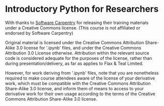 Introductory Python for Researchers
===================================

With thanks to [Software Carpentry](http://software-carpentry.org/)
for releasing their training materials under a Creative Commons
license. (This course is not affiliated or endorsed by Software
Carpentry)

Original material is licensed under the Creative Commons Attribution
Share-Alike 3.0 license for '.ipynb' files, and under the Creative
Commons Attribution 3.0 License otherwise. Attribution within the
relevant source code is considered adequate for the purposes of the
license, rather than during presentation/delivery, as far as applies
to Flax &amp; Teal Limited.

However, for work deriving from '.ipynb' files, note that you are nonetheless
required to make course attendees aware of the license of your derivative
work, which must be compatible with the Creative Commons Attribution
Share-Alike 3.0 license, and inform them of means to access to your
derivative work for their own usage according to the terms of the
Creative Commons Attribution Share-Alike 3.0 license.

